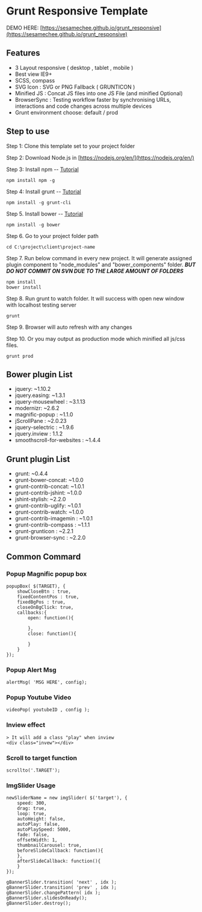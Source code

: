 # Grunt Responsive Template
DEMO HERE: [https://sesamechee.github.io/grunt_responsive](https://sesamechee.github.io/grunt_responsive)

## Features
- 3 Layout responsive ( desktop , tablet , mobile )
- Best view IE9+
- SCSS, compass
- SVG Icon : SVG or PNG Fallback ( GRUNTICON )
- Minified JS : Concat JS files into one JS File (and minified Optional)
- BrowserSync : Testing workflow faster by synchronising URLs, interactions and code changes across multiple devices
- Grunt environment choose: default / prod

## Step to use
Step 1: Clone this template set to your project folder

Step 2: Download Node.js in [https://nodejs.org/en/](https://nodejs.org/en/)

Step 3: Install npm -- [Tutorial](https://docs.npmjs.com/getting-started/installing-node)
```
npm install npm -g
```
Step 4: Install grunt -- [Tutorial](http://gruntjs.com/getting-started)
```
npm install -g grunt-cli
```
Step 5. Install bower -- [Tutorial](https://bower.io/#install-bower)
```
npm install -g bower
```
Step 6. Go to your project folder path
```
cd C:\project\client\project-name
```
Step 7. Run below command in every new project. It will generate assigned plugin component to "node_modules" and "bower_components" folder.
**_BUT DO NOT COMMIT ON SVN DUE TO THE LARGE AMOUNT OF FOLDERS_**
```
npm install
bower install
```
Step 8. Run grunt to watch folder. It will success with open new window with localhost testing server
```
grunt
```
Step 9. Browser will auto refresh with any changes

Step 10. Or you may output as production mode which minified all js/css files.
```
grunt prod
```

## Bower plugin List
- jquery: ~1.10.2
- jquery.easing: ~1.3.1
- jquery-mousewheel : ~3.1.13
- modernizr: ~2.6.2
- magnific-popup : ~1.1.0
- jScrollPane : ~2.0.23
- jquery-selectric : ~1.9.6
- jquery.inview : 1.1.2
- smoothscroll-for-websites : ~1.4.4

## Grunt plugin List
- grunt: ~0.4.4
- grunt-bower-concat: ~1.0.0
- grunt-contrib-concat: ~1.0.1
- grunt-contrib-jshint: ~1.0.0
- jshint-stylish: ~2.2.0
- grunt-contrib-uglify: ~1.0.1
- grunt-contrib-watch: ~1.0.0
- grunt-contrib-imagemin : ~1.0.1
- grunt-contrib-compass : ~1.1.1
- grunt-grunticon : ~2.2.1
- grunt-browser-sync : ~2.2.0

## Common Commard
### Popup Magnific popup box
```
popupBox( $(TARGET), {
	showCloseBtn : true,
	fixedContentPos : true,
	fixedBgPos : true,
	closeOnBgClick: true,
	callbacks:{
		open: function(){

		},
		close: function(){
		
		}
	}
});
```
### Popup Alert Msg
```
alertMsg( 'MSG HERE', config);
```
### Popup Youtube Video
```
videoPop( youtubeID , config );
```
### Inview effect
```
> It will add a class "play" when inview
<div class="invew"></div>
```
### Scroll to target function
```
scrollto('.TARGET');
```
### ImgSlider Usage
```
newSliderName = new imgSlider( $('target'), {
	speed: 300,
	drag: true,
	loop: true,
	autoHeight: false,
	autoPlay: false,
	autoPlaySpeed: 5000,
	fade: false,
	offsetWidth: 1,
	thumbnailCarousel: true,
	beforeSlideCallback: function(){
	},
	afterSlideCallback: function(){
	}
});

gBannerSlider.transition( 'next' , idx );
gBannerSlider.transition( 'prev' , idx );
gBannerSlider.changePattern( idx );
gBannerSlider.slidesOnReady();
gBannerSlider.destroy();
```

